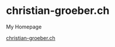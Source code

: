 # christian-groeber.ch
My Homepage

[christian-groeber.ch](https://christian-groeber.azurewebsites.net)
